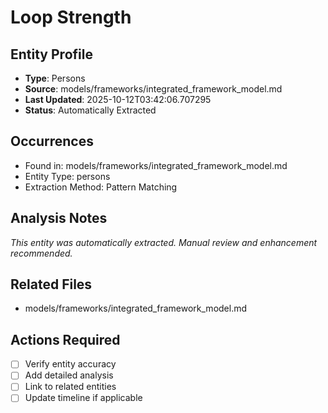 # Loop Strength

## Entity Profile
- **Type**: Persons
- **Source**: models/frameworks/integrated_framework_model.md
- **Last Updated**: 2025-10-12T03:42:06.707295
- **Status**: Automatically Extracted

## Occurrences
- Found in: models/frameworks/integrated_framework_model.md
- Entity Type: persons
- Extraction Method: Pattern Matching

## Analysis Notes
*This entity was automatically extracted. Manual review and enhancement recommended.*

## Related Files
- models/frameworks/integrated_framework_model.md

## Actions Required
- [ ] Verify entity accuracy
- [ ] Add detailed analysis
- [ ] Link to related entities
- [ ] Update timeline if applicable
